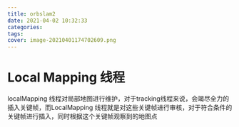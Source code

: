 ```yaml
---
title: orbslam2
date: 2021-04-02 10:32:33
categories:
tags:
cover: image-20210401174702609.png
---
```


# Local Mapping 线程

localMapping 线程对局部地图进行维护，对于tracking线程来说，会竭尽全力的插入关键帧，而LocalMapping 线程就是对这些关键帧进行审核，对于符合条件的关键帧进行插入，同时根据这个关键帧观察到的地图点